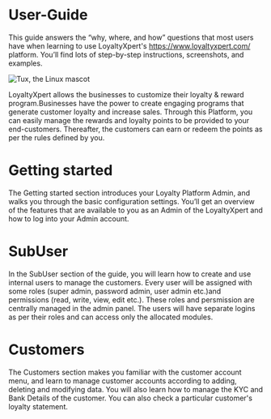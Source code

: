 # User-Guide
This guide answers the “why, where, and how” questions that most users have when learning to use LoyaltyXpert's https://www.loyaltyxpert.com/ platform. You’ll find lots of step-by-step instructions, screenshots, and examples.

![Tux, the Linux mascot](https://upload.wikimedia.org/wikipedia/commons/5/56/Tiger.50.jpg)


LoyaltyXpert allows the businesses to customize their loyalty & reward program.Businesses have the power to create engaging programs that generate customer loyalty and increase sales. Through this Platform, you can easily manage the rewards and loyalty points to be provided to your end-customers. Thereafter, the customers can earn or redeem the points as per the rules defined by you.

# Getting started
The Getting started section introduces your Loyalty Platform Admin, and walks you through the basic configuration settings. You’ll get an overview of the features that are available to you as an Admin of the LoyaltyXpert and how to log into your Admin account. 


# SubUser 
In the SubUser section of the guide, you will learn how to create and use internal users to manage the customers. Every user will be assigned with some roles (super admin, password admin, user admin etc.)and permissions (read, write, view, edit etc.). These roles and persmission are centrally managed in the admin panel. The users will have separate logins as per their roles and can access only the allocated modules.

# Customers
The Customers section makes you familiar with the customer account menu, and learn to manage customer accounts according to adding, deleting and modifying data. You will also learn how to manage the KYC and Bank Details of the customer. You can also check a particular customer's loyalty statement.


